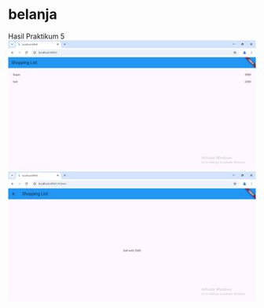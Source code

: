 # belanja

Hasil Praktikum 5
![Screenshot belanja](/images/hasil07_prak5.1.png)
![Screenshot belanja](/images/hasil07_prak5.2.png)
